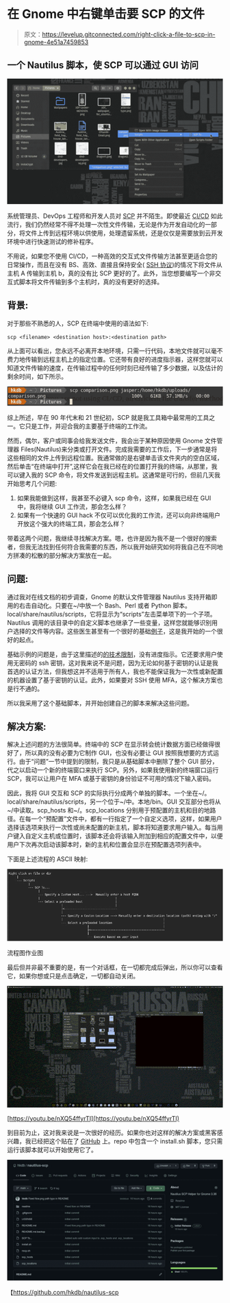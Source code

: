 # 在 Gnome 中右键单击要 SCP 的文件

> 原文：<https://levelup.gitconnected.com/right-click-a-file-to-scp-in-gnome-4e51a7459853>

## 一个 Nautilus 脚本，使 SCP 可以通过 GUI 访问

![](img/f92a757bf4346958848df75cf48f1de5.png)

系统管理员、DevOps 工程师和开发人员对 [SCP](https://en.wikipedia.org/wiki/Secure_copy_protocol) 并不陌生。即使最近 [CI/CD](https://en.wikipedia.org/wiki/CI/CD) 如此流行，我们仍然经常不得不处理一次性文件传输，无论是作为开发自动化的一部分，将文件上传到远程环境以供使用，处理遗留系统，还是仅仅是需要放到云开发环境中进行快速测试的修补程序。

不用说，如果您不使用 CI/CD，一种高效的交互式文件传输方法甚至更适合您的日常操作，而且在没有 BS、高效、直接且保持安全( [SSH 协议](https://en.wikipedia.org/wiki/SSH_(Secure_Shell)))的情况下将文件从主机 A 传输到主机 b，真的没有比 SCP 更好的了。此外，当您想要编写一个非交互式脚本将文件传输到多个主机时，真的没有更好的选择。

## 背景:

对于那些不熟悉的人，SCP 在终端中使用的语法如下:

```
scp <filename> <destination host>:<destination path>
```

从上面可以看出，您永远不必离开本地环境，只需一行代码，本地文件就可以毫不费力地传输到远程主机上的指定位置。它还带有良好的进度指示器，这样您就可以知道文件传输的速度，在传输过程中的任何时刻已经传输了多少数据，以及估计的剩余时间，如下所示。

![](img/985fa8c03b8a4b9968a16fe55340b6ec.png)

综上所述，早在 90 年代末和 21 世纪初，SCP 就是我工具箱中最常用的工具之一。它只是工作，并迎合我的主要基于终端的工作流。

然而，偶尔，客户或同事会给我发送文件，我会出于某种原因使用 Gnome 文件管理器 Files(Nautilus)来分类或打开文件。完成我需要的工作后，下一步通常是将这些相同的文件上传到远程位置。我通常做的是右键单击该文件夹内的空白区域，然后单击“在终端中打开”,这样它会在我已经在的位置打开我的终端，从那里，我可以键入我的 SCP 命令，将文件发送到远程主机。这通常是可行的，但前几天我开始思考几个问题:

1.  如果我能做到这样，我甚至不必键入 scp 命令，这样，如果我已经在 GUI 中，我将继续 GUI 工作流，那会怎么样？
2.  如果有一个快速的 GUI hack 不仅可以优化我的工作流，还可以向非终端用户开放这个强大的终端工具，那会怎么样？

带着这两个问题，我继续寻找解决方案。嗯，也许是因为我不是一个很好的搜索者，但我无法找到任何符合我需要的东西，所以我开始研究如何将我自己在不同地方拼凑的松散的部分解决方案放在一起。

## 问题:

通过我对在线文档的初步调查，Gnome 的默认文件管理器 Nautilus 支持开箱即用的右击自动化。只要在~/中放一个 Bash、Perl 或者 Python 脚本。local/share/nautilus/scripts，它将显示为“scripts”左击菜单项下的一个子项。Nautilus 调用的该目录中的自定义脚本也继承了一些变量，这样您就能够识别用户选择的文件等内容。这些医生甚至有一个很好的基础[例子](https://help.ubuntu.com/community/NautilusScriptsHowto/SampleScripts#SCP_a_file_or_directory_to_a_remote_host)，这是我开始的一个很好的起点。

基础示例的问题是，由于这里描述的[的技术限制](http://blog.clay.shep.me/2009/06/showing-scp-progress-using-zenity.html)，没有进度指示。它还要求用户使用无密码的 ssh 密钥，这对我来说不是问题，因为无论如何基于密钥的认证是我首选的认证方法，但我想这并不适用于所有人，我也不能保证我为一次性或新配置的机器设置了基于密钥的认证。此外，如果要对 SSH 使用 MFA，这个解决方案也是行不通的。

所以我采用了这个基础脚本，并开始创建自己的脚本来解决这些问题。

## 解决方案:

解决上述问题的方法很简单。终端中的 SCP 在显示转会统计数据方面已经做得很好了，所以真的没有必要为它制作 GUI，也没有必要让 GUI 按照我想要的方式运行。由于“问题”一节中提到的限制，我只是从基础脚本中删除了整个 GUI 部分，代之以启动一个新的终端窗口来执行 SCP。另外，如果我使用新的终端窗口运行 SCP，我可以让用户在 MFA 或基于密钥的身份验证不可用的情况下输入密码。

因此，我将 GUI 交互和 SCP 的实际执行分成两个单独的脚本。一个坐在~/。local/share/nautilus/scripts，另一个位于~/中。本地/bin。GUI 交互部分也将从~/中读取。scp_hosts 和~/。scp_locations 分别用于预配置的主机和目的地路径。在每一个“预配置”文件中，都有一行指定了一个自定义选项，这样，如果用户选择该选项来执行一次性或尚未配置的新主机，脚本将知道要求用户输入。每当用户键入自定义主机或位置时，该脚本还会将该输入附加到相应的配置文件中，以便用户下次再次启动该脚本时，新的主机和位置会显示在预配置选项列表中。

下面是上述流程的 ASCII 映射:

![](img/f044b632e9afbf4ca7e885ee007c66cb.png)

流程图作业图

最后但并非最不重要的是，有一个对话框，在一切都完成后弹出，所以你可以查看它，如果你想或只是点击确定，一切都自动关闭。

![](img/c2c31a20c5e6d00df19ce626057d634a.png)

[https://youtu.be/nXQ54ffyrTI](https://youtu.be/nXQ54ffyrTI)

到目前为止，这对我来说是一次很好的经历。如果你也对这样的解决方案或黑客感兴趣，我已经把这个贴在了 [GitHub](https://github.com/hkdb/nautilus-scp) 上。repo 中包含一个 install.sh 脚本，您只需运行该脚本就可以开始使用它了。

![](img/eeca8e9bfbff109d706f2371b0ee9ffe.png)

【https://github.com/hkdb/nautilus-scp 